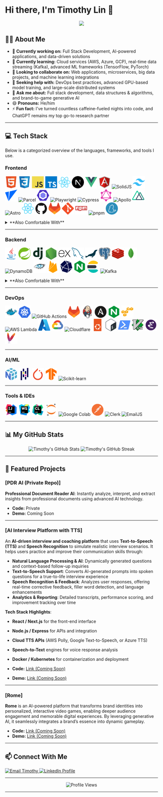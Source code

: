 # Hi there, I'm Timothy Lin 👋

<div align="center">
  <img src="https://readme-typing-svg.herokuapp.com?font=Time+New+Roman&color=cyan&size=25&center=true&vCenter=true&width=600&height=100&lines=Full+Stack+Developer;AI/ML+Enthusiast;Active+Learner/Researcher;Loves+to+learn+new+things..❤">
</div>

## 👨‍💻 About Me

- 🔭 **Currently working on:** Full Stack Development, AI-powered applications, and data-driven solutions  
- 🌱 **Currently learning:** Cloud services (AWS, Azure, GCP), real-time data streaming (Kafka), advanced ML frameworks (TensorFlow, PyTorch)  
- 👯 **Looking to collaborate on:** Web applications, microservices, big data projects, and machine learning integrations  
- 🤔 **Seeking help with:** DevOps best practices, advanced GPU-based model training, and large-scale distributed systems  
- 💬 **Ask me about:** Full stack development, data structures & algorithms, and brand-to-game generative AI  
- 😄 **Pronouns:** He/him  
- ⚡ **Fun fact:** I've turned countless caffeine-fueled nights into code, and ChatGPT remains my top go-to research partner  

---

## 💻 Tech Stack

Below is a categorized overview of the languages, frameworks, and tools I use.

### **Frontend**
<p>
  <!-- HTML -->
  <img src="https://raw.githubusercontent.com/devicons/devicon/master/icons/html5/html5-original.svg" alt="HTML" width="40" height="40"/>
  <!-- CSS -->
  <img src="https://raw.githubusercontent.com/devicons/devicon/master/icons/css3/css3-original.svg" alt="CSS" width="40" height="40"/>
  <!-- JavaScript -->
  <img src="https://raw.githubusercontent.com/devicons/devicon/master/icons/javascript/javascript-original.svg" alt="JavaScript" width="40" height="40"/>
  <!-- TypeScript -->
  <img src="https://raw.githubusercontent.com/devicons/devicon/master/icons/typescript/typescript-original.svg" alt="TypeScript" width="40" height="40"/>
  <!-- React -->
  <img src="https://raw.githubusercontent.com/devicons/devicon/master/icons/react/react-original.svg" alt="React" width="40" height="40"/>
  <!-- Next.js -->
  <img src="https://raw.githubusercontent.com/devicons/devicon/master/icons/nextjs/nextjs-original.svg" alt="Next.js" width="40" height="40"/>
  <!-- Vue -->
  <img src="https://raw.githubusercontent.com/devicons/devicon/master/icons/vuejs/vuejs-original.svg" alt="Vue.js" width="40" height="40"/>
  <!-- Angular -->
  <img src="https://raw.githubusercontent.com/devicons/devicon/master/icons/angularjs/angularjs-original.svg" alt="Angular" width="40" height="40"/>
  <!-- SolidJS -->
  <img src="https://www.solidjs.com/assets/img/solid-logo.svg" alt="SolidJS" width="40" height="40"/>
  <!-- TailwindCSS -->
  <img src="https://raw.githubusercontent.com/devicons/devicon/master/icons/tailwindcss/tailwindcss-plain.svg" alt="TailwindCSS" width="40" height="40"/>
  <!-- Vite -->
  <img src="https://raw.githubusercontent.com/devicons/devicon/master/icons/vite/vite-original.svg" alt="Vite" width="40" height="40"/>
  <!-- Parcel -->
  <img src="https://user-images.githubusercontent.com/12150276/227756953-85c9f765-6867-4e90-8b3d-d10fe16fbe84.svg" alt="Parcel" width="40" height="40"/>
  <!-- ESLint -->
  <img src="https://raw.githubusercontent.com/devicons/devicon/master/icons/eslint/eslint-original.svg" alt="ESLint" width="40" height="40"/>
  <!-- Playwright -->
  <img src="https://playwright.dev/img/playwright-logo.svg" alt="Playwright" width="40" height="40"/>
  <!-- Cypress -->
  <img src="https://raw.githubusercontent.com/devicons/devicon/master/icons/cypress/cypress-original.svg" alt="Cypress" width="40" height="40"/>
  <!-- GraphQL -->
  <img src="https://raw.githubusercontent.com/devicons/devicon/master/icons/graphql/graphql-plain.svg" alt="GraphQL" width="40" height="40"/>
  <!-- Apollo -->
  <img src="https://raw.githubusercontent.com/devicons/devicon/master/icons/apollostack/apollostack-original.svg" alt="Apollo" width="40" height="40"/>
  <!-- Nuxt.js -->
  <img src="https://raw.githubusercontent.com/devicons/devicon/master/icons/nuxtjs/nuxtjs-original.svg" alt="Nuxt.js" width="40" height="40"/>
  <!-- Astro -->
  <img src="https://astro.build/assets/press/astro-icon-light.svg" alt="Astro" width="40" height="40"/>
  <!-- React Native -->
  <img src="https://raw.githubusercontent.com/devicons/devicon/master/icons/react/react-original.svg" alt="React Native" width="40" height="40"/>
  <!-- GitHub -->
  <img src="https://raw.githubusercontent.com/devicons/devicon/master/icons/github/github-original.svg" alt="GitHub" width="40" height="40"/>
  <!-- GitLab -->
  <img src="https://raw.githubusercontent.com/devicons/devicon/master/icons/gitlab/gitlab-original.svg" alt="GitLab" width="40" height="40"/>
  <!-- Git -->
  <img src="https://raw.githubusercontent.com/devicons/devicon/master/icons/git/git-original.svg" alt="Git" width="40" height="40"/>
  <!-- npm -->
  <img src="https://raw.githubusercontent.com/devicons/devicon/master/icons/npm/npm-original-wordmark.svg" alt="npm" width="40" height="40"/>
  <!-- pnpm -->
  <img src="https://seeklogo.com/images/P/pnpm-logo-2D945C2E87-seeklogo.com.png" alt="pnpm" width="40" height="40"/>
  <!-- yarn -->
  <img src="https://raw.githubusercontent.com/devicons/devicon/master/icons/yarn/yarn-original.svg" alt="yarn" width="40" height="40"/>
</p>

<details>
  <summary>**Also Comfortable With**</summary>
  <ul>
    <li>CORS, HTTPS, Axios, JWT, OAuth, react-router</li>
  </ul>
</details>

---

### **Backend**
<p>
  <!-- Java -->
  <img src="https://raw.githubusercontent.com/devicons/devicon/master/icons/java/java-original.svg" alt="Java" width="40" height="40"/>
  <!-- Spring Boot -->
  <img src="https://raw.githubusercontent.com/devicons/devicon/master/icons/spring/spring-original.svg" alt="Spring Boot" width="40" height="40"/>
  <!-- Django -->
  <img src="https://raw.githubusercontent.com/devicons/devicon/master/icons/django/django-plain.svg" alt="Django" width="40" height="40"/>
  <!-- Node.js -->
  <img src="https://raw.githubusercontent.com/devicons/devicon/master/icons/nodejs/nodejs-original.svg" alt="Node.js" width="40" height="40"/>
  <!-- Express -->
  <img src="https://raw.githubusercontent.com/devicons/devicon/master/icons/express/express-original.svg" alt="Express" width="40" height="40"/>
  <!-- MySQL -->
  <img src="https://raw.githubusercontent.com/devicons/devicon/master/icons/mysql/mysql-original.svg" alt="MySQL" width="40" height="40"/>
  <!-- MariaDB -->
  <img src="https://raw.githubusercontent.com/devicons/devicon/master/icons/mariadb/mariadb-original.svg" alt="MariaDB" width="40" height="40"/>
  <!-- PostgreSQL -->
  <img src="https://raw.githubusercontent.com/devicons/devicon/master/icons/postgresql/postgresql-original.svg" alt="PostgreSQL" width="40" height="40"/>
  <!-- Redis -->
  <img src="https://raw.githubusercontent.com/devicons/devicon/master/icons/redis/redis-original.svg" alt="Redis" width="40" height="40"/>
  <!-- MongoDB -->
  <img src="https://raw.githubusercontent.com/devicons/devicon/master/icons/mongodb/mongodb-original.svg" alt="MongoDB" width="40" height="40"/>
  <!-- DynamoDB -->
  <img src="https://raw.githubusercontent.com/jonico/awesome-aws-icons/master/res/dynamodb.svg" alt="DynamoDB" width="40" height="40"/>
  <!-- Cassandra -->
  <img src="https://raw.githubusercontent.com/devicons/devicon/master/icons/apachecassandra/apachecassandra-original.svg" alt="Cassandra" width="40" height="40"/>
  <!-- Firebase -->
  <img src="https://raw.githubusercontent.com/devicons/devicon/master/icons/firebase/firebase-plain.svg" alt="Firebase" width="40" height="40"/>
  <!-- InfluxDB -->
  <img src="https://raw.githubusercontent.com/devicons/devicon/master/icons/influxdb/influxdb-original.svg" alt="InfluxDB" width="40" height="40"/>
  <!-- Nginx -->
  <img src="https://raw.githubusercontent.com/devicons/devicon/master/icons/nginx/nginx-original.svg" alt="Nginx" width="40" height="40"/>
  <!-- Elasticsearch -->
  <img src="https://raw.githubusercontent.com/devicons/devicon/master/icons/elasticsearch/elasticsearch-original.svg" alt="Elasticsearch" width="40" height="40"/>
  <!-- Kafka -->
  <img src="https://raw.githubusercontent.com/devicons/devicon/master/icons/kafka/kafka-original.svg" alt="Kafka" width="40" height="40"/>
</p>

<details>
  <summary>**Also Comfortable With**</summary>
  <ul>
    <li>C/C++, Python, REST, JSON API</li>
    <li>Unit Testing, Integration Testing, JUnit, TestNG</li>
    <li>Drizzle ORM, Prisma ORM</li>
    <li>AWS Neptune (via AWS SDK)</li>
  </ul>
</details>

---

### **DevOps**
<p>
  <!-- Docker -->
  <img src="https://raw.githubusercontent.com/devicons/devicon/master/icons/docker/docker-original.svg" alt="Docker" width="40" height="40"/>
  <!-- Kubernetes -->
  <img src="https://raw.githubusercontent.com/devicons/devicon/master/icons/kubernetes/kubernetes-plain.svg" alt="Kubernetes" width="40" height="40"/>
  <!-- GitHub Actions -->
  <img src="https://avatars.githubusercontent.com/u/44036562?s=200&v=4" alt="GitHub Actions" width="40" height="40"/>
  <!-- GitLab CI -->
  <img src="https://raw.githubusercontent.com/devicons/devicon/master/icons/gitlab/gitlab-original.svg" alt="GitLab CI" width="40" height="40"/>
  <!-- Jenkins -->
  <img src="https://raw.githubusercontent.com/devicons/devicon/master/icons/jenkins/jenkins-original.svg" alt="Jenkins" width="40" height="40"/>
  <!-- Ansible -->
  <img src="https://raw.githubusercontent.com/devicons/devicon/master/icons/ansible/ansible-original.svg" alt="Ansible" width="40" height="40"/>
  <!-- Nginx -->
  <img src="https://raw.githubusercontent.com/devicons/devicon/master/icons/nginx/nginx-original.svg" alt="Nginx" width="40" height="40"/>
  <!-- AWS -->
  <img src="https://raw.githubusercontent.com/devicons/devicon/master/icons/amazonwebservices/amazonwebservices-original.svg" alt="AWS" width="40" height="40"/>
  <!-- AWS Lambda -->
  <img src="https://raw.githubusercontent.com/jonico/awesome-aws-icons/master/res/lambda.svg" alt="AWS Lambda" width="40" height="40"/>
  <!-- Azure -->
  <img src="https://raw.githubusercontent.com/devicons/devicon/master/icons/azure/azure-original.svg" alt="Azure" width="40" height="40"/>
  <!-- Google Cloud -->
  <img src="https://raw.githubusercontent.com/devicons/devicon/master/icons/googlecloud/googlecloud-original.svg" alt="Google Cloud" width="40" height="40"/>
  <!-- Cloudflare -->
  <img src="https://www.vectorlogo.zone/logos/cloudflare/cloudflare-icon.svg" alt="Cloudflare" width="40" height="40"/>
  <!-- Ubuntu -->
  <img src="https://raw.githubusercontent.com/devicons/devicon/master/icons/ubuntu/ubuntu-plain.svg" alt="Ubuntu" width="40" height="40"/>
  <!-- Bash -->
  <img src="https://raw.githubusercontent.com/devicons/devicon/master/icons/bash/bash-original.svg" alt="Bash" width="40" height="40"/>
  <!-- PowerShell -->
  <img src="https://raw.githubusercontent.com/devicons/devicon/master/icons/powershell/powershell-original.svg" alt="PowerShell" width="40" height="40"/>
  <!-- Vim -->
  <img src="https://raw.githubusercontent.com/devicons/devicon/master/icons/vim/vim-original.svg" alt="Vim" width="40" height="40"/>
  <!-- Emacs -->
  <img src="https://raw.githubusercontent.com/devicons/devicon/master/icons/emacs/emacs-original.svg" alt="Emacs" width="40" height="40"/>
  <!-- Maven -->
  <img src="https://raw.githubusercontent.com/devicons/devicon/master/icons/maven/maven-original.svg" alt="Maven" width="40" height="40"/>
</p>

---

### **AI/ML**
<p>
  <!-- NumPy -->
  <img src="https://raw.githubusercontent.com/devicons/devicon/master/icons/numpy/numpy-original.svg" alt="NumPy" width="40" height="40"/>
  <!-- Pandas -->
  <img src="https://raw.githubusercontent.com/devicons/devicon/master/icons/pandas/pandas-original.svg" alt="Pandas" width="40" height="40"/>
  <!-- PyTorch -->
  <img src="https://raw.githubusercontent.com/devicons/devicon/master/icons/pytorch/pytorch-original.svg" alt="PyTorch" width="40" height="40"/>
  <!-- TensorFlow -->
  <img src="https://raw.githubusercontent.com/devicons/devicon/master/icons/tensorflow/tensorflow-original.svg" alt="TensorFlow" width="40" height="40"/>
  <!-- Scikit-Learn -->
  <img src="https://raw.githubusercontent.com/devicons/devicon/master/icons/scikit-learn/scikit-learn-original.svg" alt="Scikit-learn" width="40" height="40"/>
</p>

---

### **Tools & IDEs**
<p>
  <!-- IntelliJ IDEA -->
  <img src="https://raw.githubusercontent.com/devicons/devicon/master/icons/intellij/intellij-original.svg" alt="IntelliJ IDEA" width="40" height="40"/>
  <!-- WebStorm -->
  <img src="https://raw.githubusercontent.com/devicons/devicon/master/icons/webstorm/webstorm-original.svg" alt="WebStorm" width="40" height="40"/>
  <!-- CLion -->
  <img src="https://raw.githubusercontent.com/devicons/devicon/master/icons/clion/clion-original.svg" alt="CLion" width="40" height="40"/>
  <!-- Jupyter -->
  <img src="https://raw.githubusercontent.com/devicons/devicon/master/icons/jupyter/jupyter-original.svg" alt="Jupyter Notebook" width="40" height="40"/>
  <!-- Google Colab -->
  <img src="https://colab.research.google.com/img/colab_favicon_256px.png" alt="Google Colab" width="40" height="40"/>
  <!-- Postman -->
  <img src="https://raw.githubusercontent.com/devicons/devicon/master/icons/postman/postman-original.svg" alt="Postman" width="40" height="40"/>
  <!-- Clerk -->
  <img src="https://www.clerk.dev/images/clerk-logo.svg" alt="Clerk" width="40" height="40"/>
  <!-- EmailJS -->
  <img src="https://www.vectorlogo.zone/logos/emailjs/emailjs-icon.svg" alt="EmailJS" width="40" height="40"/>
</p>

---

## 📊 My GitHub Stats

<p align="center">
  <img src="https://github-readme-stats.vercel.app/api?username=Deodat-Lawson&show_icons=true&theme=tokyonight" alt="Timothy's GitHub Stats" />
  <img src="https://github-readme-streak-stats.herokuapp.com/?user=Deodat-Lawson&theme=tokyonight" alt="Timothy's GitHub Streak" />
</p>

---

## 📁 Featured Projects

### [PDR AI (Private Repo)]
**Professional Document Reader AI**: Instantly analyze, interpret, and extract insights from professional documents using advanced AI technology.  
- **Code:** Private  
- **Demo:** Coming Soon  

---

### [AI Interview Platform with TTS]
An **AI-driven interview and coaching platform** that uses **Text-to-Speech (TTS)** and **Speech Recognition** to simulate realistic interview scenarios. It helps users practice and improve their communication skills through:

- **Natural Language Processing & AI**: Dynamically generated questions and context-based follow-up inquiries  
- **Text-to-Speech Support**: Converts AI-generated prompts into spoken questions for a true-to-life interview experience  
- **Speech Recognition & Feedback**: Analyzes user responses, offering real-time corrective feedback, filler word detection, and language enhancements  
- **Analytics & Reporting**: Detailed transcripts, performance scoring, and improvement tracking over time  

**Tech Stack Highlights**:
- **React / Next.js** for the front-end interface  
- **Node.js / Express** for APIs and integration  
- **Cloud TTS APIs** (AWS Polly, Google Text-to-Speech, or Azure TTS)  
- **Speech-to-Text** engines for voice response analysis  
- **Docker / Kubernetes** for containerization and deployment  

- **Code:** [Link (Coming Soon)](#)  
- **Demo:** [Link (Coming Soon)](#)  

---

### [Rome]
**Rome** is an AI-powered platform that transforms brand identities into personalized, interactive video games, enabling deeper audience engagement and memorable digital experiences. By leveraging generative AI, it seamlessly integrates a brand’s essence into dynamic gameplay.

- **Code:** [Link (Coming Soon)](#)  
- **Demo:** [Link (Coming Soon)](#)  

---

## 📫 Connect With Me

<p align="left">
  <a href="mailto:tlin56@jh.edu">
    <img src="https://img.shields.io/badge/Email-tlin56%40jh.edu-blue?style=flat-square&logo=gmail" alt="Email Timothy"/>
  </a>
  <a href="https://www.linkedin.com/in/tlin2004/">
    <img src="https://img.shields.io/badge/LinkedIn-Timothy%20Lin-blue?style=flat-square&logo=linkedin" alt="LinkedIn Profile"/>
  </a>
</p>

---

<p align="center">
  <img src="https://komarev.com/ghpvc/?username=tlin56&label=Profile%20views&color=0e75b6&style=flat" alt="Profile Views" />
</p>

---

